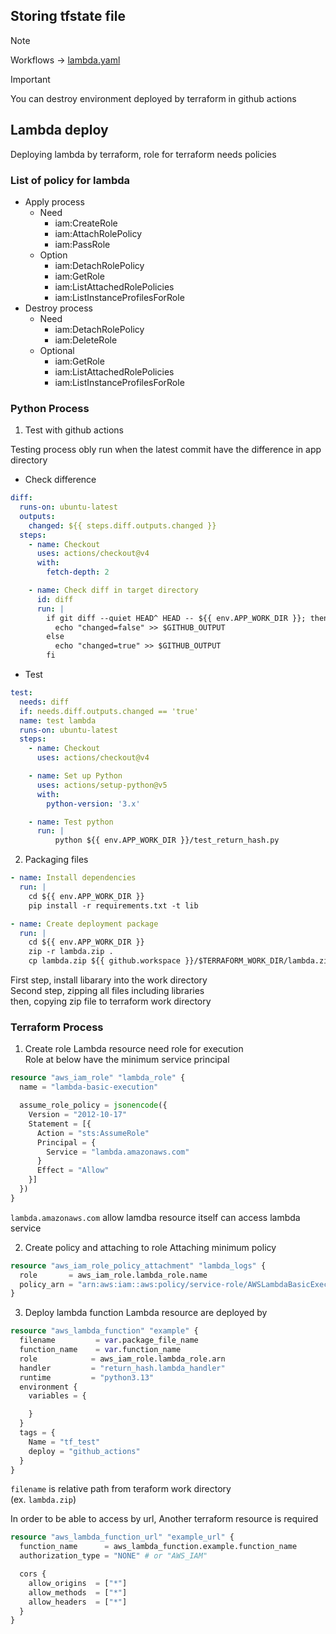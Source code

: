 ## Storing tfstate file
> [!NOTE]
> Workflows -> [lambda.yaml](../../.github/workflows/lambda.yaml)

> [!IMPORTANT]
> You can destroy environment deployed by terraform in github actions

## Lambda deploy
Deploying lambda by terraform, role for terraform needs policies  

### List of policy for lambda
- Apply process
  - Need
    - iam:CreateRole
    - iam:AttachRolePolicy
    - iam:PassRole
  - Option
    - iam:DetachRolePolicy
    - iam:GetRole
    - iam:ListAttachedRolePolicies
    - iam:ListInstanceProfilesForRole
- Destroy process
  - Need
    - iam:DetachRolePolicy
    - iam:DeleteRole
  - Optional
    - iam:GetRole
    - iam:ListAttachedRolePolicies
    - iam:ListInstanceProfilesForRole

### Python Process
1. Test with github actions

Testing process obly run when the latest commit have the difference in app directory  
- Check difference
```yaml
diff:
  runs-on: ubuntu-latest
  outputs:
    changed: ${{ steps.diff.outputs.changed }}
  steps:
    - name: Checkout
      uses: actions/checkout@v4
      with:
        fetch-depth: 2

    - name: Check diff in target directory
      id: diff
      run: |
        if git diff --quiet HEAD^ HEAD -- ${{ env.APP_WORK_DIR }}; then
          echo "changed=false" >> $GITHUB_OUTPUT
        else
          echo "changed=true" >> $GITHUB_OUTPUT
        fi
```

- Test
```yaml
test:
  needs: diff
  if: needs.diff.outputs.changed == 'true'
  name: test lambda
  runs-on: ubuntu-latest
  steps:
    - name: Checkout
      uses: actions/checkout@v4

    - name: Set up Python
      uses: actions/setup-python@v5
      with:
        python-version: '3.x'

    - name: Test python
      run: |
          python ${{ env.APP_WORK_DIR }}/test_return_hash.py
```

2. Packaging files
```yaml
- name: Install dependencies
  run: |
    cd ${{ env.APP_WORK_DIR }}
    pip install -r requirements.txt -t lib

- name: Create deployment package
  run: |
    cd ${{ env.APP_WORK_DIR }}
    zip -r lambda.zip .
    cp lambda.zip ${{ github.workspace }}/$TERRAFORM_WORK_DIR/lambda.zip
```
First step, install libarary into the work directory  
Second step, zipping all files including libraries  
then, copying zip file to terraform work directory  

### Terraform Process
1. Create role
Lambda resource need role for execution  
Role at below have the minimum service principal  

```terraform
resource "aws_iam_role" "lambda_role" {
  name = "lambda-basic-execution"

  assume_role_policy = jsonencode({
    Version = "2012-10-17"
    Statement = [{
      Action = "sts:AssumeRole"
      Principal = {
        Service = "lambda.amazonaws.com"
      }
      Effect = "Allow"
    }]
  })
}
```

`lambda.amazonaws.com` allow lamdba resource itself can access lambda service  

2. Create policy and attaching to role
Attaching minimum policy  

```terraform
resource "aws_iam_role_policy_attachment" "lambda_logs" {
  role       = aws_iam_role.lambda_role.name
  policy_arn = "arn:aws:iam::aws:policy/service-role/AWSLambdaBasicExecutionRole"
}
```

3. Deploy lambda function
Lambda resource are deployed by  

```terraform
resource "aws_lambda_function" "example" {
  filename         = var.package_file_name
  function_name    = var.function_name
  role            = aws_iam_role.lambda_role.arn
  handler         = "return_hash.lambda_handler"
  runtime         = "python3.13"
  environment {
    variables = {

    }
  }
  tags = {
    Name = "tf_test"
    deploy = "github_actions"
  }
}
```

`filename` is relative path from teraform work directory  
(ex. `lambda.zip`)
  
In order to be able to access by url,
Another terraform resource is required  

```terraform
resource "aws_lambda_function_url" "example_url" {
  function_name      = aws_lambda_function.example.function_name
  authorization_type = "NONE" # or "AWS_IAM"

  cors {
    allow_origins  = ["*"]
    allow_methods  = ["*"]
    allow_headers  = ["*"]
  }
}
```
